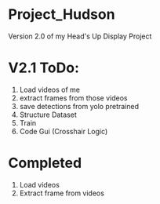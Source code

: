 # Project_Hudson
Version 2.0 of my Head's Up Display Project

# V2.1 ToDo:
1. Load videos of me
2. extract frames from those videos
3. save detections from yolo pretrained
4. Structure Dataset
5. Train 
6. Code Gui (Crosshair Logic)

# Completed
1. Load videos
2. Extract frame from videos

